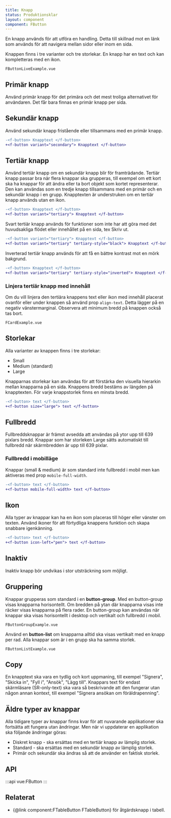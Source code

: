 ```yaml
---
title: Knapp
status: Produktionsklar
layout: component
component: FButton
---
```


En knapp används för att utföra en handling.
Detta till skillnad mot en länk som används för att navigera mellan sidor eller inom en sida.

Knappen finns i tre varianter och tre storlekar.
En knapp har en text och kan kompletteras med en ikon.

```import live-example
FButtonLiveExample.vue
```

## Primär knapp

Använd primär knapp för det primära och det mest troliga alternativet för användaren.
Det får bara finnas en primär knapp per sida.

## Sekundär knapp

Använd sekundär knapp fristående eller tillsammans med en primär knapp.

```diff
-<f-button> Knapptext </f-button>
+<f-button variant="secondary"> Knapptext </f-button>
```

## Tertiär knapp

Använd tertiär knapp om en sekundär knapp blir för framträdande.
Tertiär knapp passar bra när flera knappar ska grupperas,
till exempel om ett kort ska ha knappar för att ändra eller ta bort objekt som kortet representerar.
Den kan användas som en tredje knapp tillsammans med en primär och en sekundär knapp i en grupp.
Knapptexten är understruken om en tertiär knapp används utan en ikon.

```diff
-<f-button> Knapptext </f-button>
+<f-button variant="tertiary"> Knapptext </f-button>
```

Svart tertiär knapp används för funktioner som inte har att göra med det huvudsakliga flödet eller innehållet på en sida, tex Skriv ut.

```diff
-<f-button variant="tertiary"> Knapptext </f-button>
+<f-button variant="tertiary" tertiary-style="black"> Knapptext </f-button>
```

Inverterad tertiär knapp används för att få en bättre kontrast mot en mörk bakgrund.

```diff
-<f-button> Knapptext </f-button>
+<f-button variant="tertiary" tertiary-style="inverted"> Knapptext </f-button>
```

### Linjera tertiär knapp med innehåll

Om du vill linjera den tertiära knappens text eller ikon med innehåll placerat ovanför eller under knappen så använd prop `align-text`.
Detta lägger på en negativ vänstermarginal.
Observera att minimum bredd på knappen också tas bort.

```import
FCardExample.vue
```

## Storlekar

Alla varianter av knappen finns i tre storlekar:

- Small
- Medium (standard)
- Large

Knapparnas storlekar kan användas för att förstärka den visuella hierarkin mellan knapparna på en sida.
Knappens bredd bestäms av längden på knapptexten.
För varje knappstorlek finns en minsta bredd.

```diff
-<f-button> text </f-button>
+<f-button size="large"> text </f-button>
```

## Fullbredd

Fullbreddsknappar är främst avsedda att användas på ytor upp till 639 pixlars bredd.
Knappar som har storleken Large sätts automatiskt till fullbredd när skärmbredden är upp till 639 pixlar.

### Fullbredd i mobilläge

Knappar (small & medium) är som standard inte fullbredd i mobil men kan aktiveras med prop `mobile-full-width`.

```diff
-<f-button> text </f-button>
+<f-button mobile-full-width> text </f-button>
```

## Ikon

Alla typer av knappar kan ha en ikon som placeras till höger eller vänster om texten.
Använd ikoner för att förtydliga knappens funktion och skapa snabbare igenkänning.

```diff
-<f-button> text </f-button>
+<f-button icon-left="pen"> text </f-button>
```

## Inaktiv

Inaktiv knapp bör undvikas i stor utsträckning som möjligt.

## Gruppering

Knappar grupperas som standard i en **button-group**.
Med en button-group visas knapparna horisontellt.
Om bredden på ytan där knapparna visas inte räcker visas knapparna på flera rader.
En button-group kan användas när knappar ska visas horisontellt i desktop och vertikalt och fullbredd i mobil.

```import
FButtonGroupExample.vue
```

Använd en **button-list** om knapparna alltid ska visas vertikalt med en knapp per rad.
Alla knappar som är i en grupp ska ha samma storlek.

```import
FButtonListExample.vue
```

## Copy

En knapptext ska vara en tydlig och kort uppmaning, till exempel "Signera", "Skicka in", "Fyll i", "Ansök", "Lägg till".
Knappars text för endast skärmläsare (SR-only-text) ska vara så beskrivande att den fungerar utan någon annan kontext, till exempel "Signera ansökan om föräldrapenning".

## Äldre typer av knappar

Alla tidigare typer av knappar finns kvar för att nuvarande applikationer ska fortsätta att fungera utan ändringar.
Men när vi uppdaterar en applikation ska följande ändringar göras:

- Diskret knapp - ska ersättas med en tertiär knapp av lämplig storlek.
- Standard - ska ersättas med en sekundär knapp av lämplig storlek.
- Primär och sekundär ska ändras så att de använder en faktisk storlek.

## API

:::api
vue:FButton
:::

## Relaterat

- {@link component:FTableButton FTableButton} för åtgärdsknapp i tabell.
